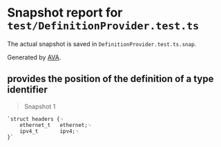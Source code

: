 # Snapshot report for `test/DefinitionProvider.test.ts`

The actual snapshot is saved in `DefinitionProvider.test.ts.snap`.

Generated by [AVA](https://avajs.dev).

## provides the position of the definition of a type identifier

> Snapshot 1

    `struct headers {␊
        ethernet_t   ethernet;␊
        ipv4_t       ipv4;␊
    }`
